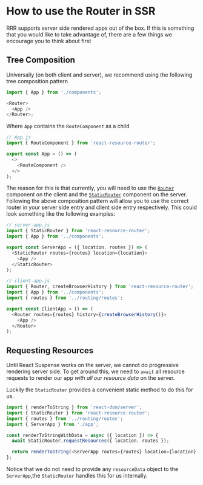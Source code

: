 # How to use the Router in SSR

RRR supports server side rendered apps out of the box. If this is something that you would like to take advantage of, there are a few things we encourage you to think about first

## Tree Composition

Universally (on both client and server), we recommend using the following tree composition pattern

```js
import { App } from './components';

<Router>
  <App />
</Router>;
```

Where `App` contains the `RouteComponent` as a child

```js
// App.js
import { RouteComponent } from 'react-resource-router';

export const App = () => (
  <>
    <RouteComponent />
  </>
);
```

The reason for this is that currently, you will need to use the [`Router`](#router-component) component on the client and the [`StaticRouter`](#staticrouter-component) component on the server. Following the above composition pattern will allow you to use the correct router in your server side entry and client side entry respectively. This could look something like the following examples:

```js
// server-app.js
import { StaticRouter } from 'react-resource-router';
import { App } from '../components';

export const ServerApp = ({ location, routes }) => (
  <StaticRouter routes={routes} location={location}>
    <App />
  </StaticRouter>
);
```

```js
// client-app.js
import { Router, createBrowserHistory } from 'react-resource-router';
import { App } from '../components';
import { routes } from '../routing/routes';

export const ClientApp = () => (
  <Router routes={routes} history={createBrowserHistory()}>
    <App />
  </Router>
);
```

## Requesting Resources

Until React Suspense works on the server, we cannot do progressive rendering server side. To get around this, we need to `await` all resource requests to render our app _with all our resource data_ on the server.

Luckily the `StaticRouter` provides a convenient static method to do this for us.

```js
import { renderToString } from 'react-dom/server';
import { StaticRouter } from 'react-resource-router';
import { routes } from '../routing/routes';
import { ServerApp } from './app';

const renderToStringWithData = async ({ location }) => {
  await StaticRouter.requestResources({ location, routes });

  return renderToString(<ServerApp routes={routes} location={location} />);
};
```

Notice that we do not need to provide any `resourceData` object to the `ServerApp`,the `StaticRouter` handles this for us internally.
